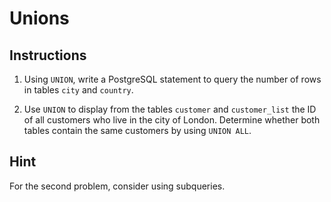 # Unions

## Instructions

1. Using `UNION`, write a PostgreSQL statement to query the number of rows in tables `city` and `country`.

2. Use `UNION` to display from the tables `customer` and `customer_list` the ID of all customers who live in the city of London. Determine whether both tables contain the same customers by using `UNION ALL`.

## Hint

For the second problem, consider using subqueries.
